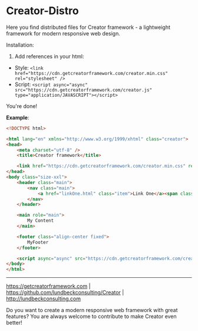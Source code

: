 # Creator-Distro

Here you find distributed files for Creator framework - a lightweight framework for modern responsive web design.

Installation:

1. Add references in your html:

* Style: `<link href="https://cdn.getcreatorframework.com/creator.min.css" rel="stylesheet" />`
* Script: `<script async="async" src="https://cdn.getcreatorframework.com/creator.js" type="application/JAVASCRIPT"></script>`

You're done!

**Example**:

```html
<!DOCTYPE html>

<html lang="en" xmlns="http://www.w3.org/1999/xhtml" class="creator">
<head>
    <meta charset="utf-8" />
    <title>Creator framework</title>

    <link href="https://cdn.getcreatorframework.com/creator.min.css" rel="stylesheet" />
</head>
<body class="size-xxl">
    <header class="main">
        <nav class="main">
            <a href="linkOne.html" class="item">Link One</a><span class="separator">|</span><a href="linkTwo.html" class="item">Link Two</a>
        </nav>
    </header>

    <main role="main">
        My Content
    </main>

    <footer class="align-center fixed">
        MyFooter
    </footer>

    <script async="async" src="https://cdn.getcreatorframework.com/creator.js" type="application/JAVASCRIPT"></script>
</body>
</html>
```

****
https://getcreatorframework.com | https://github.com/lundbeckconsulting/Creator | http://lundbeckconsulting.com

Do you want to create a modern responsive web framework with great features? You are always welcome to contribute to make Creator even better!
